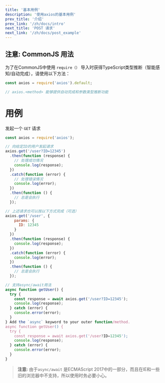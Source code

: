 ```yaml
---
title: '基本用例'
description: '使用axios的基本用例'
prev_title: '介绍'
prev_link: '/zh/docs/intro'
next_title: 'POST 请求'
next_link: '/zh/docs/post_example'
---
```


## 注意: CommonJS 用法
为了在CommonJS中使用 `require（）` 导入时获得TypeScript类型推断（智能感知/自动完成），请使用以下方法：

```js
const axios = require('axios').default;

// axios.<method> 能够提供自动完成和参数类型推断功能
```

# 用例

发起一个 `GET` 请求

```js
const axios = require('axios');

// 向给定ID的用户发起请求
axios.get('/user?ID=12345')
  .then(function (response) {
    // 处理成功情况
    console.log(response);
  })
  .catch(function (error) {
    // 处理错误情况
    console.log(error);
  })
  .then(function () {
    // 总是会执行
  });

// 上述请求也可以按以下方式完成（可选）
axios.get('/user', {
    params: {
      ID: 12345
    }
  })
  .then(function (response) {
    console.log(response);
  })
  .catch(function (error) {
    console.log(error);
  })
  .then(function () {
    // 总是会执行
  });  

// 支持async/await用法
async function getUser() {
  try {
    const response = await axios.get('/user?ID=12345');
    console.log(response);
  } catch (error) {
    console.error(error);
  }
} Add the `async` keyword to your outer function/method.
async function getUser() {
  try {
    const response = await axios.get('/user?ID=12345');
    console.log(response);
  } catch (error) {
    console.error(error);
  }
}
```

> **注意:** 由于`async/await` 是ECMAScript 2017中的一部分，而且在IE和一些旧的浏览器中不支持，所以使用时务必要小心。